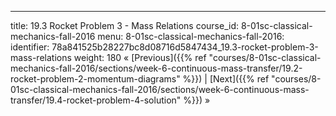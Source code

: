 ---
title: 19.3 Rocket Problem 3 - Mass Relations
course_id: 8-01sc-classical-mechanics-fall-2016
menu:
  8-01sc-classical-mechanics-fall-2016:
    identifier: 78a841525b28227bc8d08716d5847434_19.3-rocket-problem-3-mass-relations
    weight: 180
« [Previous]({{% ref "courses/8-01sc-classical-mechanics-fall-2016/sections/week-6-continuous-mass-transfer/19.2-rocket-problem-2-momentum-diagrams" %}}) | [Next]({{% ref "courses/8-01sc-classical-mechanics-fall-2016/sections/week-6-continuous-mass-transfer/19.4-rocket-problem-4-solution" %}}) »